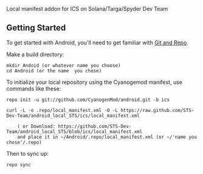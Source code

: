 Local manifest addon for ICS on Solana/Targa/Spyder Dev Team

Getting Started
---------------

To get started with Android, you'll need to get
familiar with [Git and Repo](http://source.android.com/download/using-repo).

Make a build directory:

	mkdir Andoid (or whatever name you choose)
	cd Android (or the name  you chose)
	

To initialize your local repository using the Cyanogemod manifest, use commands like these:

    repo init -u git://github.com/CyanogenMod/android.git -b ics
    
    curl -L -o .repo/local_manifest.xml -O -L https://raw.github.com/STS-Dev-Team/android_local_STS/ics/local_manifest.xml

    	( or Download: https://github.com/STS-Dev-Team/android_local_STS/blob/ics/local_manifest.xml
		and place it in ~/Android/.repo/local_manifest.xml (or ~/'name you chose'/.repo)

Then to sync up:

    repo sync

